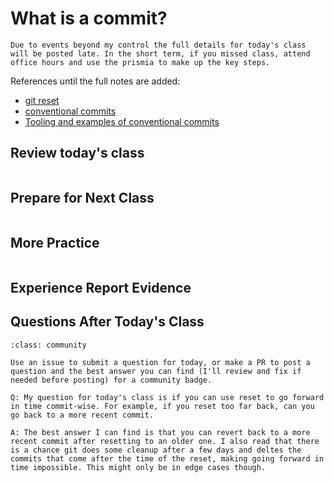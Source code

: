 # What is a commit?

```{warning}
Due to events beyond my control the full details for today's class will be posted late. In the short term, if you missed class, attend office hours and use the prismia to make up the key steps. 
```

References until the full notes are added: 
- [git reset](https://git-scm.com/book/en/v2/Git-Tools-Reset-Demystified)
- [conventional commits](https://www.conventionalcommits.org/en/v1.0.0/)
- [Tooling and examples of conventional commits](https://www.conventionalcommits.org/en/about/)



## Review today's class

```{include} ../_review/2023-09-26.md
```


## Prepare for Next Class

```{include} ../_prepare/2023-09-26.md
```



## More Practice

```{include} ../_practice/2023-09-26.md
```



## Experience Report Evidence

## Questions After Today's Class 

```{admonition} GitHub practice for questions
:class: community

Use an issue to submit a question for today, or make a PR to post a question and the best answer you can find (I'll review and fix if needed before posting) for a community badge.  

Q: My question for today's class is if you can use reset to go forward in time commit-wise. For example, if you reset too far back, can you go back to a more recent commit.

A: The best answer I can find is that you can revert back to a more recent commit after resetting to an older one. I also read that there is a chance git does some cleanup after a few days and deltes the commits that come after the time of the reset, making going forward in time impossible. This might only be in edge cases though. 

```